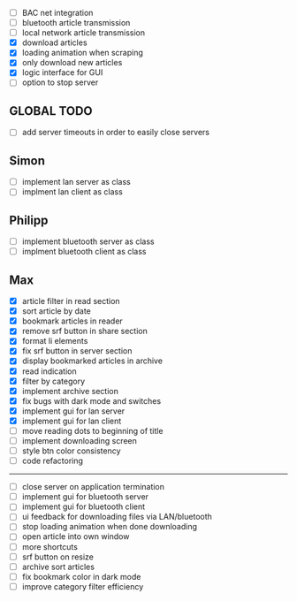 - [ ] BAC net integration
- [ ] bluetooth article transmission
- [ ] local network article transmission
- [x] download articles
- [x] loading animation when scraping
- [x] only download new articles
- [x] logic interface for GUI
- [ ] option to stop server

## GLOBAL TODO
- [ ] add server timeouts in order to easily close servers

## Simon
- [ ] implement lan server as class
- [ ] implment lan client as class

## Philipp
- [ ] implement bluetooth server as class
- [ ] implment bluetooth client as class

## Max
- [x] article filter in read section
- [x] sort article by date
- [x] bookmark articles in reader
- [x] remove srf button in share section
- [x] format li elements
- [x] fix srf button in server section
- [x] display bookmarked articles in archive
- [x] read indication
- [x] filter by category
- [x] implement archive section
- [x] fix bugs with dark mode and switches
- [x] implement gui for lan server
- [x] implement gui for lan client
- [ ] move reading dots to beginning of title  
- [ ] implement downloading screen  
- [ ] style btn color consistency
- [ ] code refactoring
---
- [ ] close server on application termination
- [ ] implement gui for bluetooth server
- [ ] implement gui for bluetooth client
- [ ] ui feedback for downloading files via LAN/bluetooth
- [ ] stop loading animation when done downloading
- [ ] open article into own window
- [ ] more shortcuts
- [ ] srf button on resize    
- [ ] archive sort articles  
- [ ] fix bookmark color in dark mode  
- [ ] improve category filter efficiency